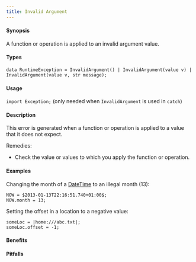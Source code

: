```yaml
---
title: Invalid Argument
---
```


#### Synopsis

A function or operation is applied to an invalid argument value.

#### Types

`data RuntimeException = InvalidArgument() | InvalidArgument(value v) | InvalidArgument(value v, str message);`
       
#### Usage

`import Exception;` (only needed when `InvalidArgument` is used in `catch`)

#### Description

This error is generated when a function or operation is applied to a value that it does not expect.

Remedies:

*  Check the value or values to which you apply the function or operation.

#### Examples

Changing the month of a [DateTime]((Rascal:Values-DateTime)) to an illegal month (13):
```rascal-shell,error
NOW = $2013-01-13T22:16:51.740+01:00$;
NOW.month = 13;
```

Setting the offset in a location to a negative value:
```rascal-shell,error
someLoc = |home:///abc.txt|;
someLoc.offset = -1;
```

#### Benefits

#### Pitfalls

